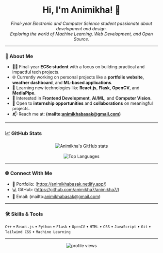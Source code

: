 <h1 align="center">Hi, I'm Animikha! 👋</h1>

<p align="center">
  <em>Final-year Electronic and Computer Science student passionate about development and design.</em><br>
  <em>Exploring the world of Machine Learning, Web Development, and Open Source.</em>
</p>

---

### 🚀 About Me

- 👩‍💻 Final-year **ECSc student** with a focus on building practical and impactful tech projects.
- 🌐 Currently working on personal projects like a **portfolio website**, **weather dashboard**, and **ML-based applications**.
- 🧠 Learning new technologies like **React.js**, **Flask**, **OpenCV**, and **MediaPipe**.
- 🎯 Interested in **Frontend Development**, **AI/ML**, and **Computer Vision**.
- 💼 Open to **internship opportunities** and **collaborations** on meaningful projects.
- 📬 Reach me at: **(mailto:animikhabasak@gmail.com)**

---

### 📈 GitHub Stats

<p align="center">
  <img src="https://github-readme-stats.vercel.app/api?username=animikha&show_icons=true&theme=dark&hide_border=false" alt="Animikha's GitHub stats" />
  <br><br>
  <img src="https://github-readme-stats.vercel.app/api/top-langs/?username=animikha&layout=compact&theme=dark&hide_border=false" alt="Top Languages" />
</p>

---

### 🌐 Connect With Me

- 💼 Portfolio: (https://animikhabasak.netlify.app/)
- 💻 GitHub: (https://github.com/animikha7/animikha7/)
- 📧 Email: (mailto:animikhabasak@gmail.com)

---

### 🛠️ Skills & Tools

`C++` • `React.js` • `Python` • `Flask` • `OpenCV` • `HTML` • `CSS` • `JavaScript` • `Git` • `Tailwind CSS` • `Machine Learning`

---

<p align="center">
  <img src="https://komarev.com/ghpvc/?username=animikha&label=Profile%20views&color=0e75b6&style=flat" alt="profile views" />
</p>
